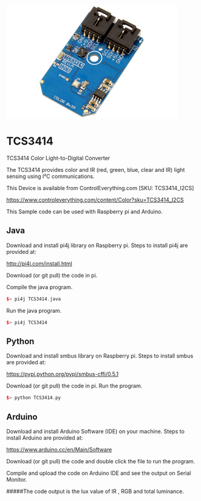 [![TCS3414](TCS3414_I2CS.png)](https://www.controleverything.com/content/Color?sku=TCS3414_I2CS)
# TCS3414
TCS3414 Color Light-to-Digital Converter

The TCS3414 provides color and IR (red, green, blue, clear and IR) light sensing using I²C communications.

This Device is available from ControlEverything.com [SKU: TCS3414_I2CS]

https://www.controleverything.com/content/Color?sku=TCS3414_I2CS

This Sample code can be used with Raspberry pi and Arduino.

## Java
Download and install pi4j library on Raspberry pi. Steps to install pi4j are provided at:

http://pi4j.com/install.html

Download (or git pull) the code in pi.

Compile the java program.
```cpp
$> pi4j TCS3414.java
```

Run the java program.
```cpp
$> pi4j TCS3414
```

## Python
Download and install smbus library on Raspberry pi. Steps to install smbus are provided at:

https://pypi.python.org/pypi/smbus-cffi/0.5.1

Download (or git pull) the code in pi. Run the program.

```cpp
$> python TCS3414.py
```

## Arduino
Download and install Arduino Software (IDE) on your machine. Steps to install Arduino are provided at:

https://www.arduino.cc/en/Main/Software

Download (or git pull) the code and double click the file to run the program.

Compile and upload the code on Arduino IDE and see the output on Serial Monitor.

#####The code output is the lux value of IR , RGB and total luminance.
